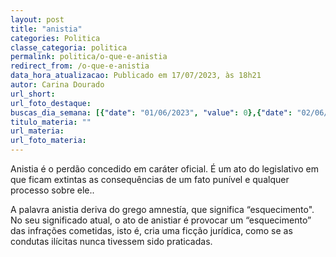 ```yaml
---
layout: post
title: "anistia"
categories: Politica
classe_categoria: politica
permalink: politica/o-que-e-anistia
redirect_from: /o-que-e-anistia
data_hora_atualizacao: Publicado em 17/07/2023, às 18h21
autor: Carina Dourado
url_short: 
url_foto_destaque: 
buscas_dia_semana: [{"date": "01/06/2023", "value": 0},{"date": "02/06/2023", "value": 0},{"date": "03/06/2023", "value": 0},{"date": "04/06/2023", "value": 5},{"date": "05/06/2023", "value": 20},{"date": "06/06/2023", "value": 30},{"date": "07/06/2023", "value": 15}]
titulo_materia: ""
url_materia: 
url_foto_materia: 
---
```

Anistia é o perdão concedido em caráter oficial. É um ato do legislativo em que ficam extintas as consequências de um fato punível e qualquer processo sobre ele..

A palavra anistia deriva do grego amnestía, que significa “esquecimento". No seu significado atual, o ato de anistiar é provocar um “esquecimento” das infrações cometidas, isto é, cria uma ficção jurídica, como se as condutas ilícitas nunca tivessem sido praticadas.

